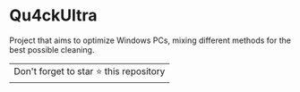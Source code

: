 ﻿# Qu4ckUltra

Project that aims to optimize Windows PCs, mixing different methods for the best possible cleaning.

<table>
	<tr>
		<td>
			Don't forget to star ⭐ this repository
		</td>
	</tr>
</table>
